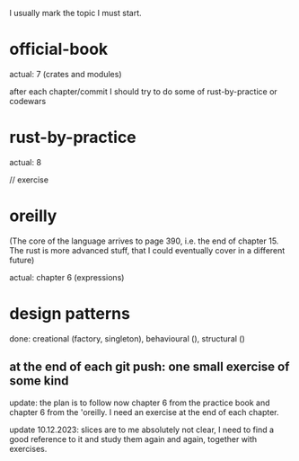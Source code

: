 I usually mark the topic I must start.

# official-book

actual: 7 (crates and modules)

after each chapter/commit I should try to do some of rust-by-practice or codewars

# rust-by-practice

actual: 8

// exercise

# oreilly

(The core of the language arrives to page 390, i.e. the end of chapter 15. The rust is more advanced stuff, that I could eventually cover in a different future)

actual: chapter 6 (expressions)

# design patterns

done: creational (factory, singleton), behavioural (), structural ()

## at the end of each git push: one small exercise of some kind

update: the plan is to follow now chapter 6 from the practice book and chapter 6 from the 'oreilly. I need an exercise at the end of each chapter.

update 10.12.2023: slices are to me absolutely not clear, I need to find a good reference to it and study them again and again, together with exercises.
